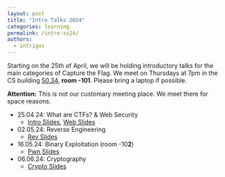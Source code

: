 ```yaml
---
layout: post
title: "Intro Talks 2024"
categories: learning
permalink: /intro-ss24/
authors:
  - intrigus
---
```


Starting on the 25th of April, we will be holding introductory talks for the main categories of Capture the Flag.
We meet on Thursdays at 7pm in the CS building [50.34](https://www.kit.edu/campusplan/), **room -101**. Please bring a laptop if possible.

**Attention:** This is not our customary meeting place. We meet there for space reasons.

 * 25.04.24: What are CTFs? & Web Security
    * [Intro Slides](/talks/2024-04-25-intro/slides.pdf), [Web Slides](/talks/2024-04-25-webintro/slides.pdf)
 * 02.05.24: Reverse Engineering
    * [Rev Slides](/talks/2024-05-02-revintro/slides.pdf)
 * 16.05.24: Binary Exploitation (room -10**2**)
    * [Pwn Slides](/talks/2024-05-16-pwnintro/slides.pdf)
 * 06.06.24: Cryptography
   * [Crypto Slides](/talks/2024-06-06-cryptointro/slides.pdf)
